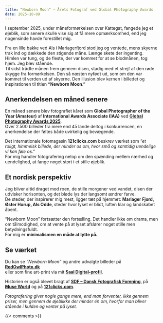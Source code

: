```yaml
---
title: “Newborn Moon” – Årets Fotograf ved Global Photography Awards
date: 2025-10-09
---
```

I september 2025, under måneformørkelsen over Kattegat, fangede jeg et øjeblik, som senere skulle vise sig at få mere opmærksomhed, end jeg nogensinde havde forestillet mig.

Fra en lille bakke ved Als i Mariagerfjord stod jeg og ventede, mens skyerne trak ind og dækkede den stigende måne. Længe skete der ingenting. Himlen var tung, og de fleste, der var kommet for at se blodmånen, tog hjem. Jeg blev stående.  
Til sidst trådte månen frem gennem disen, stadig med et strejf af den røde skygge fra formørkelsen. Den så næsten nyfødt ud, som om den var kommet til verden ud af skyerne. Den illusion blev kernen i billedet og inspirationen til titlen **“Newborn Moon.”**

<!--more-->

## Anerkendelsen en måned senere

En måned senere blev fotografiet kåret som **Global Photographer of the Year (Amateur)** af **International Awards Associate (IAA)** ved [**Global Photography Awards 2025**](https://globalphotographyawards.com/winner-info.php?id=2041).  
Over 2.500 billeder fra mere end 45 lande deltog i konkurrencen, en anerkendelse der føltes både uvirkelig og bevægende.

Det internationale fotomagasin **121clicks.com** beskrev værket som *“et roligt, himmelsk billede, der minder os om, hvor små og samtidig uendelige vi kan føle os.”*  
For mig handler fotografering netop om den spænding mellem nærhed og uendelighed, at fange noget stort i et stille øjeblik.

## Et nordisk perspektiv

Jeg bliver altid draget mod roen, de stille morgener ved vandet, disen der udvisker horisonten, og det bløde lys der langsomt ændrer farve.  
De steder, der inspirerer mig mest, ligger tæt på hjemmet: **Mariager Fjord, Øster Hurup, Als Odde**, steder hvor lyset er blidt, luften klar og landskabet åbent.

“Newborn Moon” fortsætter den fortælling. Det handler ikke om drama, men om tålmodighed, om at vente på at lyset afslører noget stille men betydningsfuldt.  
For mig er **minimalismen en måde at lytte på.**

## Se værket

Du kan se *“Newborn Moon”* og andre udvalgte billeder på  
[**RedOwlPhoto.dk**](https://redowlphoto.dk/?utm_source=chatgpt.com)  
eller som fine art-print via mit [**Saal Digital-profil**](https://photo-portal.shop/profiles/Allan-Andersen).  

Historien er også blevet bragt af [**SDF – Dansk Fotografisk Forening**](https://www.sdf.dk/nyheder/nyheder/1172-allan-andersen-vinder-international-pris-for-foto-af-blodmanen.html), på [**Muse World**](https://www.muse.world/index.php/post/2025-global-photography-awards-honors-outstanding-photographers-category-winners-of-the-year) og på [**121clicks.com**](https://121clicks.com/inspirations/global-photography-awards-2025-winners).

*Fotografering giver nogle gange mere, end man forventer, ikke gennem priser, men gennem de øjeblikke der minder én om, hvorfor man bliver stående i kulden og venter på lyset.*

{{< comments >}}
